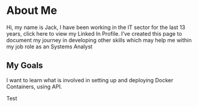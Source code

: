 # About Me
Hi, my name is Jack, I have been working in the IT sector for the last 13 years, click here to view my Linked In Profile. I’ve created this page to document my journey in developing other skills which may help me within my job role as an Systems Analyst

## My Goals
I want to learn what is involved in setting up and deploying Docker Containers, using API.

Test


<!--
**jmccu2010/jmccu2010** is a ✨ _special_ ✨ repository because its `README.md` (this file) appears on your GitHub profile.

Here are some ideas to get you started:

- 🔭 I’m currently working on ...
- 🌱 I’m currently learning ...
- 👯 I’m looking to collaborate on ...
- 🤔 I’m looking for help with ...
- 💬 Ask me about ...
- 📫 How to reach me: ...
- 😄 Pronouns: ...
- ⚡ Fun fact: ...
-->
